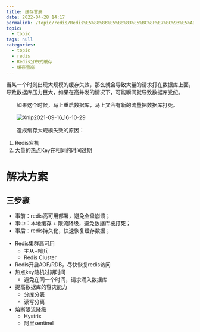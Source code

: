 ```yaml
---
title: 缓存雪崩
date: 2022-04-28 14:17
permalink: /topic/redis/Redis%E5%88%86%E5%B8%83%E5%BC%8F%E7%BC%93%E5%AD%98/%E7%BC%93%E5%AD%98%E9%9B%AA%E5%B4%A9
topic: 
  - topic
tags: null
categories: 
  - topic
  - redis
  - Redis分布式缓存
  - 缓存雪崩
---
```

当某一个时刻出现大规模的缓存失效，那么就会导致大量的请求打在数据库上面，导致数据库压力巨大，如果在高并发的情况下，可能瞬间就导致数据库党纪。

　　如果这个时候，马上重启数据库，马上又会有新的流量把数据库打死。

　　![Xnip2021-09-16_16-10-29](https://www.shiyitopo.tech/uPic/Xnip2021-09-16_16-10-29.jpg)

　　造成缓存大规模失效的原因：

1. Redis宕机
2. 大量的热点Key在相同的时间过期

# 解决方案

## 三步骤

- 事前：redis高可用部署，避免全盘崩溃；
- 事中：本地缓存 + 限流降级，避免数据库被打死；
- 事后：redis持久化，快速恢复缓存数据；

+ Redis集群高可用
  + 主从+哨兵
  + Redis Cluster
+ Redis开启AOF/RDB，尽快恢复redis访问
+ 热点key随机过期时间
  + 避免在同一个时间，请求涌入数据库
+ 提高数据库的容灾能力
  + 分库分表
  + 读写分离
+ 熔断限流降级
  + Hystrix
  + 阿里sentinel
